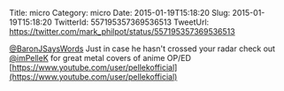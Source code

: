 Title: micro
Category: micro
Date: 2015-01-19T15:18:20
Slug: 2015-01-19T15:18:20
TwitterId: 557195357369536513
TweetUrl: https://twitter.com/mark_philpot/status/557195357369536513

[@BaronJSaysWords](https://twitter.com/BaronJSaysWords) Just in case he hasn't crossed your radar check out [@imPelleK](https://twitter.com/imPelleK) for great metal covers of anime OP/ED [https://www.youtube.com/user/pellekofficial](https://www.youtube.com/user/pellekofficial)